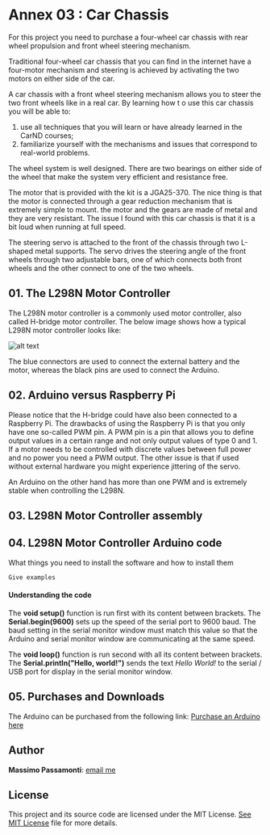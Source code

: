 [image1]: ./images/motor_controller.jpg

# Annex 03 : Car Chassis

For this project you need to purchase a four-wheel car chassis with rear wheel propulsion and front wheel steering mechanism.

Traditional four-wheel car chassis that you can find in the internet have a four-motor mechanism and steering is achieved by activating the two motors on either side of the car.

A car chassis with a front wheel steering mechanism allows you to steer the two front wheels like in a real car. By learning how t o use this car chassis you will be able to:

1. use all techniques that you will learn or have already learned in the CarND courses;
2. familiarize yourself with the mechanisms and issues that correspond to real-world problems.

The wheel system is well designed. There are two bearings on either side of the wheel that make the system very efficient and resistance free.

The motor that is provided with the kit is a JGA25-370. The nice thing is that the motor is connected through a gear reduction mechanism that is extremely simple to mount. the motor and the gears are made of metal and they are very resistant. The issue I found with this car chassis is that it is a bit loud when running at full speed.

The steering servo is attached to the front of the chassis through two L-shaped metal supports. The servo drives the steering angle of the front wheels through two adjustable bars, one of which connects both front wheels and the other connect to one of the two wheels.


## 01. The L298N Motor Controller

The L298N motor controller is a commonly used motor controller, also called H-bridge motor controller. The below image shows how a typical L298N motor controller looks like:

![alt text][image1]

The blue connectors are used to connect the external battery and the motor, whereas the black pins are used to connect the Arduino.

## 02. Arduino versus Raspberry Pi

Please notice that the H-bridge could have also been connected to a Raspberry Pi. The drawbacks of using the Raspberry Pi is that you only have one so-called PWM pin. A PWM pin is a pin that allows you to define output values in a certain range and not only output values of type 0 and 1. If a motor needs to be controlled with discrete values between full power and no power you need a PWM output. The other issue is that if used without external hardware you might experience jittering of the servo.

An Arduino on the other hand has more than one PWM and is extremely stable when controlling the L298N.

## 03. L298N Motor Controller assembly


## 04. L298N Motor Controller Arduino code

What things you need to install the software and how to install them

```
Give examples
```

#### Understanding the code

The **void setup()** function is run first with its content between brackets. The **Serial.begin(9600)** sets up the speed of the serial port to 9600 baud. The baud setting in the serial monitor window must match this value so that the Arduino and serial monitor window are communicating at the same speed.

The **void loop()** function is run second with all its content between brackets.
The **Serial.println("Hello, world!")** sends the text *Hello World!* to the serial / USB port for display in the serial monitor window.

## 05. Purchases and Downloads
The Arduino can be purchased from the following link:
[Purchase an Arduino here](https://store.arduino.cc/)

## Author

**Massimo Passamonti**: [email me](me@massimoslab.com)

## License

This project and its source code are licensed under the MIT License. [See MIT License](https://github.com/github/choosealicense.com/blob/gh-pages/LICENSE.md) file for more details.
